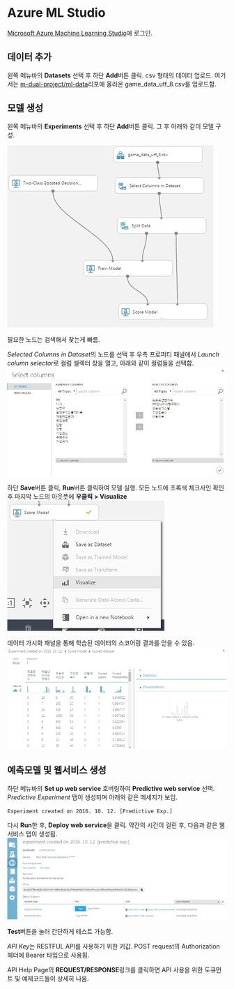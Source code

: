 # Azure ML Studio
[Microsoft Azure Machine Learning Studio](http://studio.azureml.net)에 로그인.

## 데이터 추가
왼쪽 메뉴바의 **Datasets** 선택 후 하단 **Add**버튼 클릭. csv 형태의 데이터 업로드.
여기서는 [m-dual-project/ml-data](https://github.com/m-duel-project/ml-data)리포에 올라온 game_data_utf_8.csv를 업로드함.

## 모델 생성
왼쪽 메뉴바의 **Experiments** 선택 후 하단 **Add**버튼 클릭.
그 후 아래와 같이 모델 구성.

![ml model graph](images/azure_ml_model_nodes.png)

필요한 노드는 검색해서 찾는게 빠름.

*Selected Columns in Dataset*의 노드를 선택 후 우측 프로퍼티 패널에서 *Launch column selector*로 컬럼 셀렉터 창을 열고, 아래와 같이 컬럼들을 선택함.
![ml model column selection](images/azure_ml_selected_columns.png)

하단 **Save**버튼 클릭, **Run**버튼 클릭하여 모델 실행.
모든 노드에 초록색 체크사인 확인 후 마지막 노드의 아웃풋에 **우클릭 > Visualize**
![ml visualize context menu](images/azure_ml_visualize_context_menu.png)

데이터 가시화 패널을 통해 학습된 데이터의 스코어링 결과를 얻을 수 있음.
![ml visualize window](images/azure_ml_visualize_window.png)

## 예측모델 및 웹서비스 생성
하단 메뉴바의 **Set up web service** 호버링하여 **Predictive web service** 선택.
*Predictive Experiment* 탭이 생성되며 아래와 같은 메세지가 보임.

    Experiment created on 2016. 10. 12. [Predictive Exp.]

다시 **Run**한 후, **Deploy web service**을 클릭.
약간의 시간이 걸린 후, 다음과 같은 웹서비스 탭이 생성됨.
![deployed web service](images/azure_ml_web_service.png)

**Test**버튼을 눌러 간단하게 테스트 가능함.

*API Key*는 RESTFUL API를 사용하기 위한 키값. POST request의 Authorization 헤더에 Bearer 타입으로 사용됨.

API Help Page의 **REQUEST/RESPONSE**링크를 클릭하면 API 사용을 위한 도큐먼트 및 예제코드들이 상세히 나옴.